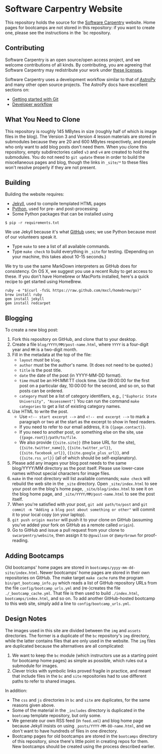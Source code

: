 Software Carpentry Website
==========================

This repository holds the source for
the [Software Carpentry](http://software-carpentry.org) website.
Home pages for bootcamps are not stored in this repository:
if you want to create one,
please see the instructions in the `bc repository.

Contributing
------------

Software Carpentry is an open source/open access project,
and we welcome contributions of all kinds.
By contributing,
you are agreeing that Software Carpentry may redistribute your work
under [these licenses](http://software-carpentry.org/license.html).

Software Carpentry uses a development workflow similar to that of [AstroPy](http://astropy.org)
and many other open source projects.
The AstroPy docs have excellent sections on:

*   [Getting started with Git](http://astropy.readthedocs.org/en/latest/development/workflow/index.html#getting-started-with-git)
*   [Developer workflow](http://astropy.readthedocs.org/en/latest/development/workflow/development_workflow.html)

What You Need to Clone
----------------------

This repository is roughly 145 MBytes in size
(roughly half of which is image files in the blog).
The Version 3 and Version 4 lesson materials are stored in submodules
because they are 20 and 600 MBytes respectively,
and people who only want to add blog posts don't need them.
When you clone this repository,
empty subdirectories called `v3` and `v4` are created to hold the submodules.
You do not need to `git update` these in order to build the miscellaneous pages and blog,
though the links in `_site/*` to these files won't resolve properly if they are not present.

Building
--------

Building the website requires: 
  - [Jekyll](http://jekyllrb.com/), used to compile templated HTML pages
  - [Python](http://python.org/), used for pre- and post-processing
  - Some Python packages that can be installed using

```
$ pip -r requirements.txt
```

We use Jekyll because it's what [GitHub](http://github.com/) uses;
we use Python because most of our volunteers speak it.

*   Type `make` to see a list of all available commands.
*   Type `make check` to build everything in `_site` for testing.
    (Depending on your machine, this takes about 10-15 seconds.)

We try to use the same MarkDown interpreters as GitHub does for
consistency.  On OS X, we suggest you use a recent Ruby to get access
to these.  If you don't have Homebrew or MacPorts installed, here's a
quick recipe to get started using HomeBrew.

```
ruby -e "$(curl -fsSL https://raw.github.com/mxcl/homebrew/go)"
brew install ruby
gem install jekyll
gem install redcarpet 
```

Blogging 
--------

To create a new blog post:

1.  Fork this repository on GitHub, and clone that to your desktop.
2.  Create a file `blog/YYYY/MM/post-name.html`,
    where `YYYY` is a four-digit year and `MM` is a two-digit month.
3.  Fill in the metadata at the top of the file:
    -   `layout` *must* be `blog`.
    -   `author` must be the author's name.  (It does not need to be quoted.)
    -   `title` is the post title.
    -   `date` the date of the post (in YYYY-MM-DD format).
    -   `time` must be an HH:MM:TT clock time.
        Use 09:00:00 for the first post on a particular day,
        10:00:00 for the second,
        and so on,
        so that posts can be ordered.
    -   `category` must be a list of category identifiers, e.g.,
        `["Euphoric State University", "Assessment"]`
        You can run the command `make categories` to get a list of existing category names.
4.  Use HTML to write the post.
    -   Use `<!-- start excerpt -->` and `<!-- end excerpt -->`
        to mark a paragraph or two at the start
        as the excerpt to show in feed readers.
    -   If you need to refer to our email address, it is `{{page.contact}}`.
    -   If you need to another post, or something else on the site, use `{{page.root}}/path/to/file`.
    -   We also provide `{{site.site}}` (the base URL for the site),
        `{{site.twitter_name}}`,
        `{{site.twitter_url}}`,
        `{{site.facebook_url}}`,
        `{{site.google_plus_url}}`,
        and `{{site.rss_url}}`
        (all of which should be self-explanatory).
5.  Please add any images your blog post needs to the same blog/YYYY/MM directory as the post itself.
    Please use lower-case names without special characters for image files.
6.  `make` in the root directory will list available commands;
    `make check` will rebuild the web site in the `_site` directory.
    Open `_site/index.html` to see your post on the blog's home page,
    `_site/blog/index.html` to see it on the blog home page,
    and `_site/YYYY/MM/post-name.html` to see the post itself.
7.  When you're satisfied with your post,
    `git add path/to/post` and `git commit -m "Adding a blog post about something or other"`
    will commit it to your local copy (on your laptop).
8.  `git push origin master` will push it to your clone on GitHub
    (assuming you've added your fork on GitHub as a remote called `origin`).
9.  Go to GitHub and issue a pull request from your clone to `swcarpentry/website`,
    then assign it to `@gvwilson` or `@amyrbrown` for proof-reading.

Adding Bootcamps
----------------

Old bootcamps' home pages are stored in `bootcamps/yyyy-mm-dd-site/index.html`.
Newer bootcamps' home pages are stored in their own repositories on GitHub.
The make target `make cache` runs the program `bin/get_bootcamp_info.py`
which reads a list of GitHub repository URLs from the file `config/bootcamp_urls.yml`
and (re-)creates the file `./_bootcamp_cache.yml`.
That file is then used to build `./index.html`, `bootcamps/index.html`, and so on.
To add another GitHub-hosted bootcamp to this web site,
simply add a line to `config/bootcamp_urls.yml`.

Design Notes
------------

The images used in this site are divided between the `img` and `assets` directories.
The former is a duplicate of the `bc` repository's `img` directory,
while the latter contains files that are only used in the website.
The `img` files are duplicated because the alternatives are all complicated:

1.  We want to keep the `bc` module 
    (which instructors use as a starting point for bootcamp home pages)
    as simple as possible,
    which rules out a submodule for images.
2.  Clever tricks with symbolic links proved fragile in practice,
    and meant that include files in the `bc` and `site` repositories
    had to use different paths to refer to shared images.

In addition:

*   The `css` and `js` directories in `bc` and `site` are duplicates,
    for the same reasons given above.
*   Some of the material in the `_includes` directory
    is duplicated in the `bootcamp` template repository,
    but only some.
*   We generate our own RSS feed (in `feed.xml`) and blog home page
    because Jekyll insists on using `_posts/YYYY-MM-DD-name.html`,
    and we don't want to have hundreds of files in one directory.
*   Bootcamp pages for old bootcamps
    are stored in the `bootcamps` directory of this repository,
    since there's little point in creating repos for them.
    New bootcamps should be created using the process described earlier.
